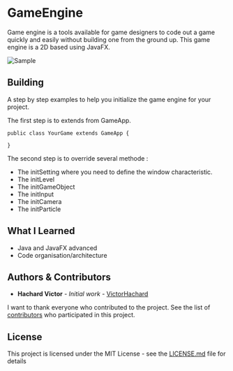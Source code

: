 # GameEngine

Game engine is a tools available for game designers to code out a game quickly and easily without building one from the ground up. This game engine is a 2D based using JavaFX.

![Sample](https://github.com/VictorHachard/GameEngine/blob/master/sample.gif)

## Building

A step by step examples to help you initialize the game engine for your project.

The first step is to extends from GameApp.

```
public class YourGame extends GameApp {

}
```

The second step is to override several methode :

- The initSetting where you need to define the window characteristic.
- The initLevel
- The initGameObject
- The initInput
- The initCamera
- The initParticle

## What I Learned

- Java and JavaFX advanced
- Code organisation/architecture

## Authors & Contributors

* **Hachard Victor** - *Initial work* - [VictorHachard](https://github.com/VictorHachard)

I want to thank everyone who contributed to the project.
See the list of [contributors](https://github.com/VictorHachard/GameEngine/graphs/contributors) who participated in this project.

## License

This project is licensed under the MIT License - see the [LICENSE.md](https://github.com/VictorHachard/GameEngine/blob/master/LICENSE) file for details
